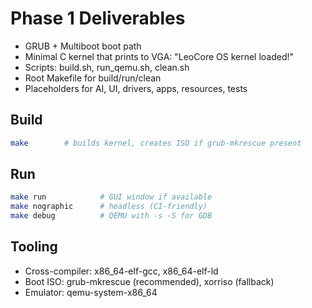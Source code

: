 # Phase 1 Deliverables

- GRUB + Multiboot boot path
- Minimal C kernel that prints to VGA: "LeoCore OS kernel loaded!"
- Scripts: build.sh, run_qemu.sh, clean.sh
- Root Makefile for build/run/clean
- Placeholders for AI, UI, drivers, apps, resources, tests

## Build

```bash
make        # builds kernel, creates ISO if grub-mkrescue present
```

## Run

```bash
make run            # GUI window if available
make nographic      # headless (CI-friendly)
make debug          # QEMU with -s -S for GDB
```

## Tooling

- Cross-compiler: x86_64-elf-gcc, x86_64-elf-ld
- Boot ISO: grub-mkrescue (recommended), xorriso (fallback)
- Emulator: qemu-system-x86_64
